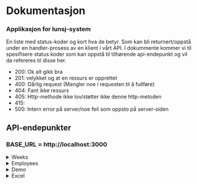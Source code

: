 # Dokumentasjon

### Applikasjon for lunsj-system



<p> En liste med status-koder og kort hva de betyr. Som kan bli returnert/oppstå under en handler-prosess av en klient i vårt API. I dokummente kommer vi til spesifisere status koder som kan oppstå til tilhørende api-endepunkt og vil da refereres til disse her.
<p>

<ul>
<li>200: Ok alt gikk bra</li>
<li>201: velykket og at en ressurs er opprettet</li>
<li>400: Dårlig request (Mangler noe i requesten til å fullføre)</li>
<li>404: Fant ikke ressurs</li>
<li>405: Http-methode ikke lov/støtter ikke denne http-metoden</li>
<li>415: </li>
<li>500: Intern error på server/noe feil som oppsto på server-siden </li>
</ul>

## API-endepunkter
### BASE_URL = http://localhost:3000
[comment]: <> (api-weeks)
<details>
 <summary>Weeks</summary>

 [comment]: <> (api-day)
 <details>
 <summary>day</summary>
   
### Lage en ansatt overskrivelse på en gitt dag: /api/weeks/:id/:dag 
* Tilgjengelig verb/http-methode: [POST]
* Status koder: 201, 400, 404, 405, 500 (Se format til responsene under nedtrekks-funksjonen)
  
<details>
  <summary>Response format for /api/weeks/:id/:dag</summary>

  ##### Status kode 201:
  ````JSON
{
    "status": true,
    "data": {
        "override": {
            "id": "clb8owo980009ujsk69vjul7l",
            "createdAt": "2022-12-04T01:33:36.332Z",
            "weekId": 1,
            "dayId": "bd2857fb-e313-4763-adc9-b0b3e99348a7",
            "employeeId": 8
        }
    }
}
  ````

  ##### Status kode 400:
  ````JSON
{
    "status": false,
    "error": "missing week id, day, dayId, overridedEmployeeId or employeeId"
}
  ````

  ##### Status kode 404:
  ````JSON
{
    "status": false,
    "error": "lørdag is not a week day or day"
}
  ````

  ##### Status kode 405:
  ````JSON
{
    "status": false,
    "error": "Method not allowed"
}
  ````

  ##### Status kode 500:
  ````JSON
{ 
  "status": false,
  "error": "Failed creating override"
}
  ````

  </details>

</details>

### Henter alle uker: /api/weeks

* Tilgjengelig verb/http-methode: [GET]
* Status koder: 200, 405 og 500 (Se format til responsene under nedtrekks-funksjonen)
* API-endepunkter som blir brukt på urlen/siden "BASE_URL" er:
    - BASE_URL/api/weeks
* tsx-fil finnes inni prosjekt koden: pages/weeks/index.tsx
* På denne siden vil klientne kunne se hele lunch informasjonen for et helt år. Man kan trykke "Se dager" per uke se alle dager, hvem ansatt som har ansvar for en git dag og hva maten er den dagen. Kan tykke på en ansatt i listen for å se videre informasjon. Øverst på siden vil man se små grå bokser med uke tall og kan da trykke på en for å få videre informasjon. Finnes også en knapp for å laste ned/eksportere lunsjlisten til et excel format.


<details>
  <summary>Response format for api/weeks</summary>

##### Status kode 200:

```Json
{
  "status": true,
  "data": {
  "weeks": [
    {
        "week": 1,
        "days": [
            {
                "id": "913b4f6f-0bdd-47c9-8bfa-802e353c1762",
                "name": "Mandag",
                "lunch": "Taco",
                "employee": {
                    "id": 1,
                    "name": "Trude",
                    "rules": "days:123"
                },
                "overrides": [
                    {
                        "employee": {
                            "id": 8,
                            "name": "Simen"
                        }
                    }
                ]
            },
            {
                "id": "08caf43e-7b10-4814-b49d-f53bc3626443",
                "name": "Tirsdag",
                "lunch": "Pizza",
                "employee": {
                    "id": 6,
                    "name": "Sebastian",
                    "rules": "*"
                },
                "overrides": []
            },
            {
                "id": "a8c4fb42-f5c5-4b0c-b325-957529db1d54",
                "name": "Onsdag",
                "lunch": "Taco",
                "employee": {
                    "id": 2,
                    "name": "Lars",
                    "rules": "*"
                },
                "overrides": []
            },
            {
                "id": "2cee3158-4f3c-4bc4-9d5c-ab652f8ecb03",
                "name": "Torsdag",
                "lunch": "Fisk",
                "employee": {
                    "id": 8,
                    "name": "Simen",
                    "rules": "days:24"
                },
                "overrides": []
            },
            {
                "id": "e0eff875-dc39-4f6f-90dd-6dadd4a7ac9b",
                "name": "Fredag",
                "lunch": "Pasta",
                "employee": {
                    "id": 4,
                    "name": "Kaare",
                    "rules": "days:*|week:odd"
                },
                "overrides": []
            }
        ]
    },
    {
        "week": 2,
        "days": [
            {
                "id": "ec853939-0cd3-4561-b1dc-954c32f55ac6",
                "name": "Mandag",
                "lunch": "Pasta",
                "employee": {
                    "id": 5,
                    "name": "Olav",
                    "rules": "*"
                },
                "overrides": []
            },
         ]
    },
      osv... med flere uke objekter til 52 uker.
  ]
  }
}

```

##### Status kode: 405

```Json
{
    "status": false,
    "error": "Method not allowed"
}
```

##### Status kode: 500

```Json
{
    "status": false,
    "error": "Failed finding weeks"
}
```

</details>

#### Henter en spesifikk uke: /api/weeks/:id

* Tilgjengelig verb/http-methode: [GET]
* Status koder: 200, 400, 404, 405 og 500 (Se format til responsene under nedtrekks-funksjonen)
* API-endepunkter som blir brukt på urlen/siden "BASE_URL/weeks/:id" er:
    - BASE_URL/api/weeks/:id
    - BASE_URL/api/weeks/:id/:day
* tsx-fil finnes inni prosjekt koden: pages/weeks/[id]/index.tsx
* På denne siden kan klientene se alle lunsj dager knyttet til valgt uke. Her har man muligheten til å trykke på rediger knapp for å endre hvem som er ansvarlig for lunsjen på en gitt dag.

<details>
  <summary>Response format for /api/weeks/:id</summary>

##### Status kode: 200
```JSON
{
  "status": true,
  "data": {
    "week": {
      "week": 1,
      "days": [
        {
          "id": "913b4f6f-0bdd-47c9-8bfa-802e353c1762",
          "name": "Mandag",
          "lunch": "Taco",
          "employee": {
            "id": 1,
            "name": "Trude",
            "rules": "days:123"
          },
          "overrides": [
            {
              "employee": {
                "id": 8,
                "name": "Simen"
              }
            }
          ]
        },
        {
          "id": "08caf43e-7b10-4814-b49d-f53bc3626443",
          "name": "Tirsdag",
          "lunch": "Pizza",
          "employee": {
            "id": 6,
            "name": "Sebastian",
            "rules": "*"
          },
          "overrides": []
        },
        {
          "id": "a8c4fb42-f5c5-4b0c-b325-957529db1d54",
          "name": "Onsdag",
          "lunch": "Taco",
          "employee": {
            "id": 2,
            "name": "Lars",
            "rules": "*"
          },
          "overrides": []
        },
        {
          "id": "2cee3158-4f3c-4bc4-9d5c-ab652f8ecb03",
          "name": "Torsdag",
          "lunch": "Fisk",
          "employee": {
            "id": 8,
            "name": "Simen",
            "rules": "days:24"
          },
          "overrides": []
        },
        {
          "id": "e0eff875-dc39-4f6f-90dd-6dadd4a7ac9b",
          "name": "Fredag",
          "lunch": "Pasta",
          "employee": {
            "id": 4,
            "name": "Kaare",
            "rules": "days:*|week:odd"
          },
          "overrides": []
        }
      ]
    }
  }
}

```

##### Status kode: 400

```JSON
{
"status": false,
"error": "Failed finding week"
}
```

##### Status kode: 404

```JSON
{
    "status": false,
    "error": "week with 53 does not exist"
}
```

##### Status kode: 405

```JSON
{
    "status": false,
    "error": "Method not allowed"
}
```
##### Status kode: 500

```JSON
{
    "status": false,
    "error": "Failed finding week"
}
```

 </details>

</details>



[comment]: <> (api-employees)
<details>
  <summary>Employees</summary>

#### Henter alle ansatte: /api/employees

* Tilgjengelig verb/http-methode:
* Status koder: (Se format til responsene under nedtrekks-funksjonen)
* tsx-fil finnes inni prosjekt koden:
* Endepunkt bli brukt på urlen/siden: - På denne siden kan klientene:
<details>
  <summary>Response format for</summary>

```JSON

```

 </details>





#### Hente en ansatt: /api/employees/:id

* Tilgjengelig verb/http-methode:
* Status koder: (Se format til responsene under nedtrekks-funksjonen)
* tsx-fil finnes inni prosjekt koden:
* Endepunkt bli brukt på urlen/siden: - På denne siden kan klientene:
<details>
  <summary>Response format for</summary>

```JSON

```

 </details>

</details>



[comment]: <> (api-demo)
<details>
  <summary>Demo</summary>

#### Fylle databasen med eksempel data: /api/demo (seed script)

* Tilgjengelig verb/http-methode: [GET]
* Status koder: 200, 405 (Se format til responsene under nedtrekks-funksjonen)
* Endepunkt bli brukt på urlen/siden: ...(lage en knapp for dette et sted?)
<details>
  <summary>Response format for /api/demo</summary>

##### Status kode: 200
```JSON
{
    "status": true,
    "msg": "seed script executed"
}
```

##### Status kode: 405
```JSON
{
    "status": false,
    "error": "Method not allowed"
}
```


 </details>

</details>




[comment]: <> (api-excel)
<details>
  <summary>Excel</summary>

#### Eksportere lunsj dataen til excel format: /api/excel/lunch

* Tilgjengelig verb/http-methode: [GET]
* Status koder: 200, 404, 415, 500 (Se format til responsene under nedtrekks-funksjonen)
* Endepunkt bli brukt på urlen/siden "BASE_URL"
<details>
  <summary>Response format for /api/excel/lunch</summary>


#### Status kode: 200
```
laster ned lunch.xlsx filen til din maskin.

```

#### Status kode: 404
```JSON
{ 
  "status": false,
  "error": "File not found"
}
```

#### Status kode: 415
```JSON
{
    "status": false,
    "error": "Unsupported Media Type/format not supported or  missing content-type"
}
```

#### Status kode: 500
```JSON
{
    "status": false,
    "error": "Failed finding weeks"
}
or
{ 
    "status": false,
    "error": "Failed creating excel file" 
}
```

 </details>

</details>
















<!-- 
[comment]: <> (format-kopi atm)
#### format

* Tilgjengelig verb/http-methode:
* Status koder: (Se format til responsene under nedtrekks-funksjonen)
* tsx-fil finnes inni prosjekt koden:
* Endepunkt bli brukt på urlen/siden: - På denne siden kan klientene:
  <details>

    <summary>Response format for</summary>

  

```JSON

  ```

   </details>
--!>